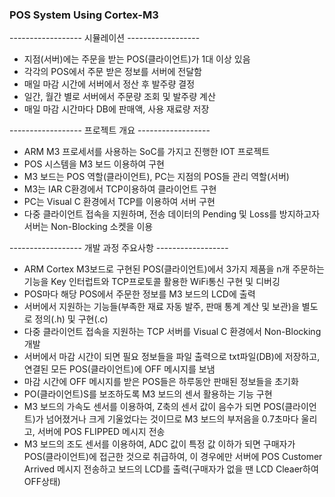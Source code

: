 ### POS System Using Cortex-M3



------------------ 시뮬레이션 ------------------
- 지점(서버)에는 주문을 받는 POS(클라이언트)가 1대 이상 있음
- 각각의 POS에서 주문 받은 정보를 서버에 전달함
- 매일 마감 시간에 서버에서 정산 후 발주량 결정
- 일간, 월간 별로 서버에서 주문량 조회 및 발주량 계산
- 매일 마감 시간마다 DB에 판매액, 사용 재료량 저장



 ------------------ 프로젝트 개요 ------------------

 - ARM M3 프로세서를 사용하는 SoC를 가지고 진행한 IOT 프로젝트
 - POS 시스템을 M3 보드 이용하여 구현
 - M3 보드는 POS 역할(클라이언트), PC는 지점의 POS들 관리 역할(서버)
 - M3는 IAR C환경에서 TCP이용하여 클라이언트 구현
 - PC는 Visual C 환경에서 TCP를 이용하여 서버 구현
 - 다중 클라이언트 접속을 지원하며, 전송 데이터의 Pending 및 Loss를 방지하고자 서버는 Non-Blocking 소켓을 이용



 ------------------ 개발 과정 주요사항 ------------------

- ARM Cortex M3보드로 구현된 POS(클라이언트)에서 3가지 제품을 n개 주문하는 기능을 Key 인터럽트와 TCP프로토콜 활용한 WiFi통신 구현 및 디버깅
- POS마다 해당 POS에서 주문한 정보를 M3 보드의 LCD에 출력
- 서버에서 지원하는 기능들(부족한 재료 자동 발주, 판매 통계 계산 및 보관)을 별도로 정의(.h) 및 구현(.c)
- 다중 클라이언트 접속을 지원하는 TCP 서버를 Visual C 환경에서 Non-Blocking 개발
- 서버에서 마감 시간이 되면 필요 정보들을 파일 출력으로 txt파일(DB)에 저장하고, 연결된 모든 POS(클라이언트)에 OFF 메시지를 보냄
- 마감 시간에 OFF 메시지를 받은 POS들은 하루동안 판매된 정보들을 초기화
- PO(클라이언트)S를 보조하도록 M3 보드의 센서 활용하는 기능 구현
- M3 보드의 가속도 센서를 이용하여, Z축의 센서 값이 음수가 되면 POS(클라이언트)가 넘어졌거나 크게 기울었다는 것이므로 M3 보드의 부저음을 0.7초마다 울리고, 서버에 POS FLIPPED 메시지 전송
- M3 보드의 조도 센서를 이용하여, ADC 값이 특정 값 이하가 되면 구매자가 POS(클라이언트)에 접근한 것으로 취급하여, 이 경우에만 서버에 POS Customer Arrived 메시지 전송하고 보드의 LCD를 출력(구매자가 없을 땐 LCD Cleaer하여 OFF상태)

